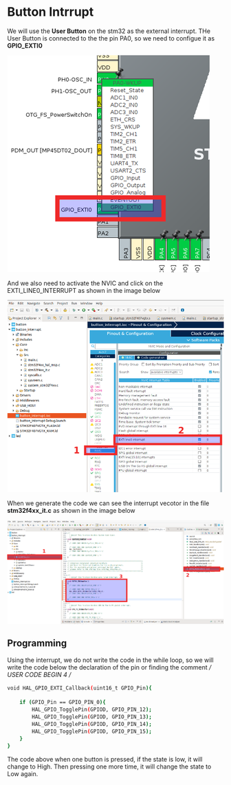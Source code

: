 # Button Intrrupt

We will use the **User Button** on the stm32 as the external interrupt. THe User Button is connected to the the pin PA0, so we need to configue it as **GPIO_EXTI0**



![stm32F407VGT6](https://github.com/Theara-Seng/stm32_lab/blob/main/button_interrupt/image/interrupt.png)


And we also need to activate the NVIC and click on the EXTI_LINE0_INTERRUPT as shown in the image below


![stm32F407VGT6](https://github.com/Theara-Seng/stm32_lab/blob/main/button_interrupt/image/nvic.png)


When we generate the code we can see the interrupt vecotor in the file **stm32f4xx_it.c** as shown in the image below

![stm32F407VGT6](https://github.com/Theara-Seng/stm32_lab/blob/main/button_interrupt/image/IRQ.png)


## Programming

Using the interrupt, we do not write the code in the while loop, so we will write the code below the declaration of the pin or finding the comment **/* USER CODE BEGIN 4 */**

```sh
void HAL_GPIO_EXTI_Callback(uint16_t GPIO_Pin){

	if (GPIO_Pin == GPIO_PIN_0){
		HAL_GPIO_TogglePin(GPIOD, GPIO_PIN_12);
		HAL_GPIO_TogglePin(GPIOD, GPIO_PIN_13);
		HAL_GPIO_TogglePin(GPIOD, GPIO_PIN_14);
		HAL_GPIO_TogglePin(GPIOD, GPIO_PIN_15);
	}
}
```

The code above when one button is pressed, if the state is low, it will change to High. Then pressing one more time, it will change the state to Low again.
